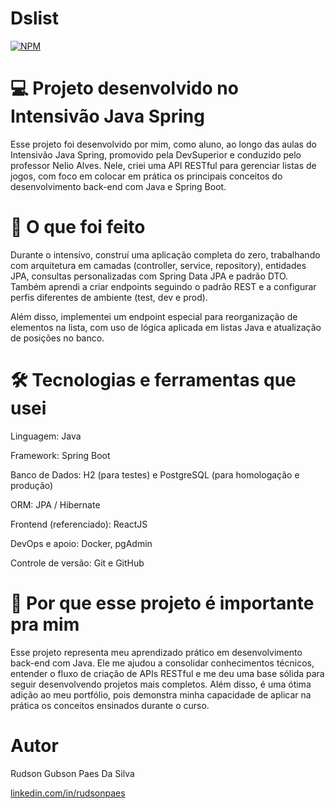 # Dslist
[![NPM](https://img.shields.io/npm/l/react)](https://github.com/RudsonPaes/dslist/blob/main/LICENSE) 

# 💻 Projeto desenvolvido no Intensivão Java Spring
Esse projeto foi desenvolvido por mim, como aluno, ao longo das aulas do Intensivão Java Spring, promovido pela DevSuperior e conduzido pelo professor Nelio Alves. Nele, criei uma API RESTful para gerenciar listas de jogos, com foco em colocar em prática os principais conceitos do desenvolvimento back-end com Java e Spring Boot.

# 🎯 O que foi feito
Durante o intensivo, construí uma aplicação completa do zero, trabalhando com arquitetura em camadas (controller, service, repository), entidades JPA, consultas personalizadas com Spring Data JPA e padrão DTO. Também aprendi a criar endpoints seguindo o padrão REST e a configurar perfis diferentes de ambiente (test, dev e prod).

Além disso, implementei um endpoint especial para reorganização de elementos na lista, com uso de lógica aplicada em listas Java e atualização de posições no banco.

# 🛠️ Tecnologias e ferramentas que usei
Linguagem: Java

Framework: Spring Boot

Banco de Dados: H2 (para testes) e PostgreSQL (para homologação e produção)

ORM: JPA / Hibernate

Frontend (referenciado): ReactJS

DevOps e apoio: Docker, pgAdmin

Controle de versão: Git e GitHub

# 🚀 Por que esse projeto é importante pra mim
Esse projeto representa meu aprendizado prático em desenvolvimento back-end com Java. Ele me ajudou a consolidar conhecimentos técnicos, entender o fluxo de criação de APIs RESTful e me deu uma base sólida para seguir desenvolvendo projetos mais completos. Além disso, é uma ótima adição ao meu portfólio, pois demonstra minha capacidade de aplicar na prática os conceitos ensinados durante o curso.

# Autor
Rudson Gubson Paes Da Silva

[linkedin.com/in/rudsonpaes](https://www.linkedin.com/in/rudsonpaes/)

